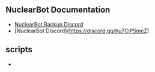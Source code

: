 ## NuclearBot Documentation
* [NuclearBot Backup Discord](https://discord.gg/KMKpTZ7kUr)
* [NuclearBot Discord]{https://discord.gg/hu7CjP5meZ)


## scripts
*
